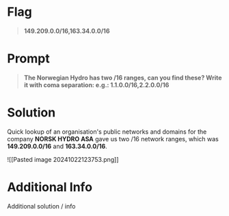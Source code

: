 # Flag

> **149.209.0.0/16,163.34.0.0/16**

# Prompt

> **The Norwegian Hydro has two /16 ranges, can you find these? Write it with coma separation: e.g.: 1.1.0.0/16,2.2.0.0/16**

# Solution

Quick lookup of an organisation's public networks and domains for the company **NORSK HYDRO ASA** gave us two /16 network ranges, which was **149.209.0.0/16** and **163.34.0.0/16**.

![[Pasted image 20241022123753.png]]
# Additional Info

Additional solution / info